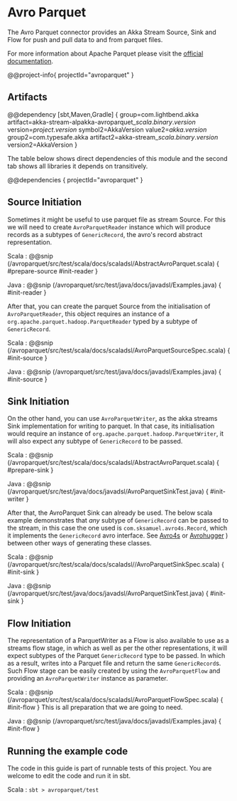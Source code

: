 # Avro Parquet

The Avro Parquet connector provides an Akka Stream Source, Sink and Flow for push and pull data to and from parquet files.

For more information about Apache Parquet please visit the [official documentation](https://parquet.apache.org/documentation/latest/).

@@project-info{ projectId="avroparquet" }

## Artifacts

@@dependency [sbt,Maven,Gradle] {
  group=com.lightbend.akka
  artifact=akka-stream-alpakka-avroparquet_$scala.binary.version$
  version=$project.version$
  symbol2=AkkaVersion
  value2=$akka.version$
  group2=com.typesafe.akka
  artifact2=akka-stream_$scala.binary.version$
  version2=AkkaVersion
}

The table below shows direct dependencies of this module and the second tab shows all libraries it depends on transitively.

@@dependencies { projectId="avroparquet" }

## Source Initiation

Sometimes it might be useful to use parquet file as stream Source. For this we will need to create `AvroParquetReader` 
instance which will produce records as a subtypes of `GenericRecord`, the avro's record abstract representation.
 
Scala
: @@snip (/avroparquet/src/test/scala/docs/scaladsl/AbstractAvroParquet.scala) { #prepare-source #init-reader }

Java
: @@snip (/avroparquet/src/test/java/docs/javadsl/Examples.java) { #init-reader }

After that, you can create the parquet Source from the initialisation of `AvroParquetReader`, this object requires an instance of 
  a `org.apache.parquet.hadoop.ParquetReader` typed by a subtype of `GenericRecord`.

Scala
: @@snip (/avroparquet/src/test/scala/docs/scaladsl/AvroParquetSourceSpec.scala) { #init-source }

Java
: @@snip (/avroparquet/src/test/java/docs/javadsl/Examples.java) { #init-source }

## Sink Initiation

On the other hand, you can use `AvroParquetWriter`, as the akka streams Sink implementation for writing to parquet. 
In that case, its initialisation would require an instance of `org.apache.parquet.hadoop.ParquetWriter`, it will also expect any subtype of `GenericRecord` to be passed.
 
Scala
: @@snip (/avroparquet/src/test/scala/docs/scaladsl/AbstractAvroParquet.scala) { #prepare-sink }

Java
: @@snip (/avroparquet/src/test/java/docs/javadsl/AvroParquetSinkTest.java) { #init-writer }

After that, the AvroParquet Sink can already be used. 
The below scala example demonstrates that *any* subtype of `GenericRecord` can be passed to the stream, in this case the one used is `com.sksamuel.avro4s.Record`, which it implements the `GenericRecord` avro interface.
See [Avro4s](https://github.com/sksamuel/avro4s:) or [Avrohugger](https://github.com/julianpeeters/avrohugger:)
) between other ways of generating these classes.
 
Scala
: @@snip (/avroparquet/src/test/scala/docs/scaladsl//AvroParquetSinkSpec.scala) { #init-sink }

Java
: @@snip (/avroparquet/src/test/java/docs/javadsl/AvroParquetSinkTest.java) { #init-sink }

## Flow Initiation

The representation of a ParquetWriter as a Flow is also available to use as a streams flow stage, in which as well as per the other representations, it will expect subtypes of the Parquet `GenericRecord` type to be passed.
 In which as a result, writes into a Parquet file and return the same `GenericRecord`s. Such Flow stage can be easily created by using the `AvroParquetFlow` and providing an `AvroParquetWriter` instance as parameter.

Scala
: @@snip (/avroparquet/src/test/scala/docs/scaladsl/AvroParquetFlowSpec.scala) { #init-flow }
This is all preparation that we are going to need.

Java
: @@snip (/avroparquet/src/test/java/docs/javadsl/Examples.java) { #init-flow }

## Running the example code

The code in this guide is part of runnable tests of this project. You are welcome to edit the code and run it in sbt.

Scala
:   ```
    sbt
    > avroparquet/test
    ```
